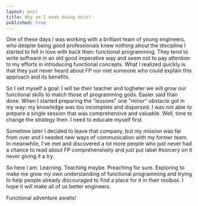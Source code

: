 ```yaml
---
layout: post
title: Why am I even doing this?
published: true
---
```

One of these days I was working with a brilliant team of young engineers, who despite being good professionals knew nothing about the discipline I started to fell in love with back then: functional programming. They tend to write software in an old good imperative way and seem not to pay attention to my efforts in introducing functional concepts. What I realized quickly is that they just never heard about FP nor met someone who could explain this approach and its benefits. 

So I set myself a goal: I will be their teacher and togheter we will grow our functional skills to match those of programming gods. Easier said than done. When I started preparing the "lessons" one "minor" obstacle got in my way: my knowledge was too incomplete and dispersed. I was not able to prepare a single session that was comprehensive and valuable. Well, time to change the strategy then. I need to educate myself first.

Sometime later I decided to leave that company, but my mission was far from over and I needed new ways of communication with my former team. In meanwhile, I've met and discovered a lot more people who just never had a chance to read about FP comprehensively and just put label #sorcery on it never giving it a try. 

So here I am. Learning. Teaching maybe. Preaching for sure. Exploring to make me grow my own understanding of functional programming and trying to help people already discouraged to find a place for it in their toolbox. I hope it will make all of us better engineers. 

Functional adventure awaits!
